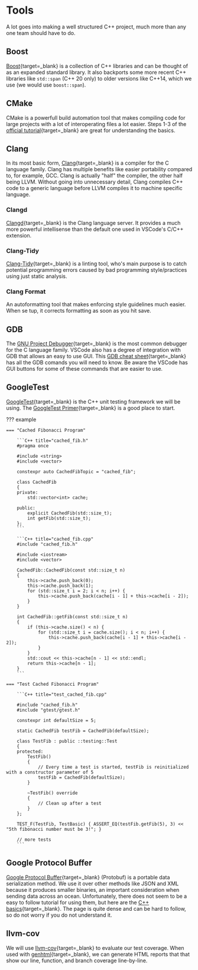 # Tools

A lot goes into making a well structured C++ project, much more than any one team should have to do.

## Boost

[Boost](https://www.boost.org/){target=_blank} is a collection of C++ libraries and can be thought of as an expanded
standard library. It also backports some more recent C++ libraries like `std::span` (C++ 20 only) to older versions like
C++14, which we use (we would use `boost::span`).

## CMake

CMake is a powerfull build automation tool that makes compiling code for large projects with a lot of interoperating
files a lot easier. Steps 1-3 of the [official tutorial](https://cmake.org/cmake/help/latest/guide/tutorial/index.html){target=_blank}
are great for understanding the basics.

## Clang

In its most basic form, [Clang](https://clang.llvm.org/){target=_blank} is a compiler for the C language family.
Clang has multiple
benefits like easier portability compared to, for example, GCC. Clang is actually "half" the compiler, the other half
being LLVM. Without going into unnecessary detail, Clang compiles C++ code to a generic language before LLVM compiles
it to machine specific language.

### Clangd

[Clangd](https://clangd.llvm.org/){target=_blank} is the Clang language server. It provides a much more powerful
intellisense than the default one used in VSCode's C/C++ extension.

### Clang-Tidy

[Clang-Tidy](https://clang.llvm.org/extra/clang-tidy/){target=_blank} is a linting tool, who's main purpose is to catch potential
programming errors caused by bad programming style/practices using just static analysis.

### Clang Format

An autoformatting tool that makes enforcing style guidelines much easier. When se tup, it corrects formatting as soon
as you hit save.

## GDB

The [GNU Project Debugger](https://www.sourceware.org/gdb/){target=_blank} is the most common debugger for the C
language family.
VSCode also has a degree of integration with GDB that allows an easy to use GUI. This [GDB cheat sheet](https://darkdust.net/files/GDB%20Cheat%20Sheet.pdf){target=_blank}
has all the GDB comands you will need to know. Be aware the VSCode has GUI buttons for some of these commands that are
easier to use.

<!-- TODO Add examples with screenshots -->

## GoogleTest

[GoogleTest](https://github.com/google/googletest){target=_blank} is the C++ unit testing framework we will be using.
The [GoogleTest Primer](https://google.github.io/googletest/primer.html){target=_blank} is a good place to start.

??? example

    === "Cached Fibonacci Program"

        ```C++ title="cached_fib.h"
        #pragma once

        #include <string>
        #include <vector>

        constexpr auto CachedFibTopic = "cached_fib";

        class CachedFib
        {
        private:
            std::vector<int> cache;

        public:
            explicit CachedFib(std::size_t);
            int getFib(std::size_t);
        };
        ```

        ```C++ title="cached_fib.cpp"
        #include "cached_fib.h"

        #include <iostream>
        #include <vector>

        CachedFib::CachedFib(const std::size_t n)
        {
            this->cache.push_back(0);
            this->cache.push_back(1);
            for (std::size_t i = 2; i < n; i++) {
                this->cache.push_back(cache[i - 1] + this->cache[i - 2]);
            }
        }

        int CachedFib::getFib(const std::size_t n)
        {
            if (this->cache.size() < n) {
                for (std::size_t i = cache.size(); i < n; i++) {
                    this->cache.push_back(cache[i - 1] + this->cache[i - 2]);
                }
            }
            std::cout << this->cache[n - 1] << std::endl;
            return this->cache[n - 1];
        }
        ```

    === "Test Cached Fibonacci Program"

        ```C++ title="test_cached_fib.cpp"

        #include "cached_fib.h"
        #include "gtest/gtest.h"

        constexpr int defaultSize = 5;

        static CachedFib testFib = CachedFib(defaultSize);

        class TestFib : public ::testing::Test
        {
        protected:
            TestFib()
            {
                // Every time a test is started, testFib is reinitialized with a constructor parameter of 5
                testFib = CachedFib(defaultSize);
            }

            ~TestFib() override
            {
                // Clean up after a test
            }
        };

        TEST_F(TestFib, TestBasic) { ASSERT_EQ(testFib.getFib(5), 3) << "5th fibonacci number must be 3!"; }

        // more tests
        ```

<!-- ## Google Mock Not sure if we're going to use this yet -->

## Google Protocol Buffer

[Google Protocol Buffer](https://developers.google.com/protocol-buffers){target=_blank} (Protobuf) is a portable data serialization
method. We use it over other methods like JSON and XML because it produces smaller binaries, an important consideration
when sending data across an ocean. Unfortunately, there does not seem to be a easy to follow tutorial for using them,
but here are the [C++ basics](https://developers.google.com/protocol-buffers/docs/cpptutorial){target=_blank}. The page
is quite dense and can be hard to follow, so do not worry if you do not understand it.

## llvm-cov

We will use [llvm-cov](https://llvm.org/docs/CommandGuide/llvm-cov.html){target=_blank} to evaluate our test coverage.
When used with
[genhtml](https://www.systutorials.com/docs/linux/man/1-genhtml/){target=_blank}, we can generate HTML reports that that
show our line, function, and branch coverage line-by-line.
